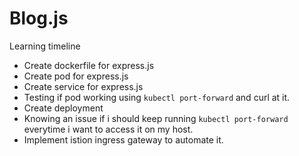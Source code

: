 # Blog.js

Learning timeline
- Create dockerfile for express.js
- Create pod for express.js
- Create service for express.js
- Testing if pod working using `kubectl port-forward` and curl at it.
- Create deployment
- Knowing an issue if i should keep running `kubectl port-forward` everytime i want to access it on my host.
- Implement istion ingress gateway to automate it.